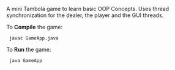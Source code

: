 A mini Tambola game to learn basic OOP Concepts.
Uses thread synchronization for the dealer, the player and the GUI threads.
<p>
To <b>Compile</b> the game:  <pre><code> javac GameApp.java</code></pre>
</p>
<p>
To <b>Run</b> the game:  <pre><code> java GameApp </code></pre>
</p>
